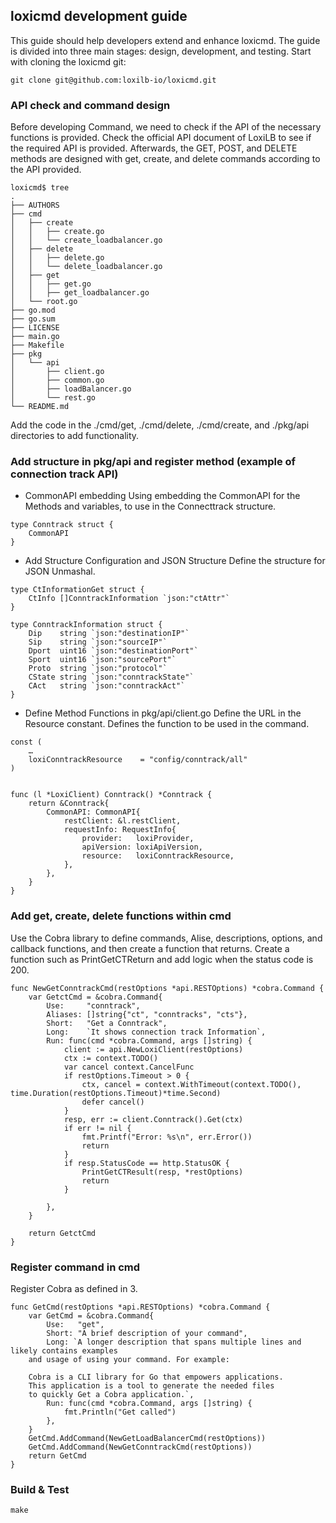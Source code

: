 
## loxicmd development guide

This guide should help developers extend and enhance loxicmd. The guide is divided into three main stages: design, development, and testing. Start with cloning the loxicmd git:

```
git clone git@github.com:loxilb-io/loxicmd.git
```

### API check and command design
Before developing Command, we need to check if the API of the necessary functions is provided. Check the official API document of LoxiLB to see if the required API is provided. Afterwards, the GET, POST, and DELETE methods are designed with get, create, and delete commands according to the API provided.

```
loxicmd$ tree
.
├── AUTHORS
├── cmd
│   ├── create
│   │   ├── create.go
│   │   └── create_loadbalancer.go
│   ├── delete
│   │   ├── delete.go
│   │   └── delete_loadbalancer.go
│   ├── get
│   │   ├── get.go
│   │   ├── get_loadbalancer.go
│   └── root.go
├── go.mod
├── go.sum
├── LICENSE
├── main.go
├── Makefile
├── pkg
│   └── api
│       ├── client.go
│       ├── common.go
│       ├── loadBalancer.go
│       └── rest.go
└── README.md

```
Add the code in the ./cmd/get, ./cmd/delete, ./cmd/create, and ./pkg/api directories to add functionality.

### Add structure in pkg/api and register method (example of connection track API)
  * CommonAPI embedding
Using embedding the CommonAPI for the Methods and variables, to use in the Connecttrack structure.
```
type Conntrack struct {
    CommonAPI
}
```

* Add Structure Configuration and JSON Structure
Define the structure for JSON Unmashal.
```
type CtInformationGet struct {
    CtInfo []ConntrackInformation `json:"ctAttr"`
}

type ConntrackInformation struct {
    Dip    string `json:"destinationIP"`
    Sip    string `json:"sourceIP"`
    Dport  uint16 `json:"destinationPort"`
    Sport  uint16 `json:"sourcePort"`
    Proto  string `json:"protocol"`
    CState string `json:"conntrackState"`
    CAct   string `json:"conntrackAct"`
}
```
* Define Method Functions in pkg/api/client.go
Define the URL in the Resource constant.
Defines the function to be used in the command.
```
const (
    …
    loxiConntrackResource    = "config/conntrack/all"
)


func (l *LoxiClient) Conntrack() *Conntrack {
    return &Conntrack{
        CommonAPI: CommonAPI{
            restClient: &l.restClient,
            requestInfo: RequestInfo{
                provider:   loxiProvider,
                apiVersion: loxiApiVersion,
                resource:   loxiConntrackResource,
            },
        },
    }
}

```
### Add get, create, delete functions within cmd
Use the Cobra library to define commands, Alise, descriptions, options, and callback functions, and then create a function that returns.
Create a function such as PrintGetCTReturn and add logic when the status code is 200.
```
func NewGetConntrackCmd(restOptions *api.RESTOptions) *cobra.Command {
	var GetctCmd = &cobra.Command{
		Use:     "conntrack",
		Aliases: []string{"ct", "conntracks", "cts"},
		Short:   "Get a Conntrack",
		Long:    `It shows connection track Information`,
		Run: func(cmd *cobra.Command, args []string) {
			client := api.NewLoxiClient(restOptions)
			ctx := context.TODO()
			var cancel context.CancelFunc
			if restOptions.Timeout > 0 {
				ctx, cancel = context.WithTimeout(context.TODO(), time.Duration(restOptions.Timeout)*time.Second)
				defer cancel()
			}
			resp, err := client.Conntrack().Get(ctx)
			if err != nil {
				fmt.Printf("Error: %s\n", err.Error())
				return
			}
			if resp.StatusCode == http.StatusOK {
				PrintGetCTResult(resp, *restOptions)
				return
			}

		},
	}

	return GetctCmd
}

```
### Register command in cmd
Register Cobra as defined in 3.
```
func GetCmd(restOptions *api.RESTOptions) *cobra.Command {
    var GetCmd = &cobra.Command{
        Use:   "get",
        Short: "A brief description of your command",
        Long: `A longer description that spans multiple lines and likely contains examples
    and usage of using your command. For example:
   
    Cobra is a CLI library for Go that empowers applications.
    This application is a tool to generate the needed files
    to quickly Get a Cobra application.`,
        Run: func(cmd *cobra.Command, args []string) {
            fmt.Println("Get called")
        },
    }
    GetCmd.AddCommand(NewGetLoadBalancerCmd(restOptions))
    GetCmd.AddCommand(NewGetConntrackCmd(restOptions))
    return GetCmd
}
```

### Build & Test
```
make
```
